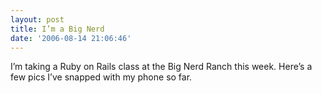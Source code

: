 ```yaml
---
layout: post
title: I’m a Big Nerd
date: '2006-08-14 21:06:46'
---
```


I’m taking a Ruby on Rails class at the Big Nerd Ranch this week. Here’s a few pics I’ve snapped with my phone so far.